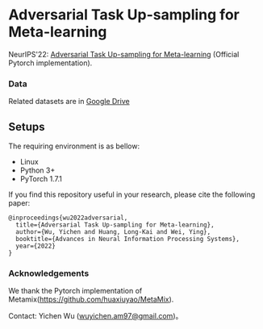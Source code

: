 # Adversarial Task Up-sampling for Meta-learning
NeurIPS'22: [Adversarial Task Up-sampling for Meta-learning](https://openreview.net/pdf?id=pFqgUJxXXz) (Official Pytorch implementation).  

### Data
Related datasets are in [Google Drive](https://drive.google.com/drive/folders/1UweivDN4WTwC-eeomQnnIhl_DC8vhLxU?usp=sharing)

## Setups
The requiring environment is as bellow:  

- Linux 
- Python 3+
- PyTorch 1.7.1

If you find this repository useful in your research, please cite the following paper:

```
@inproceedings{wu2022adversarial,
  title={Adversarial Task Up-sampling for Meta-learning},
  author={Wu, Yichen and Huang, Long-Kai and Wei, Ying},
  booktitle={Advances in Neural Information Processing Systems},
  year={2022}
}
```

### Acknowledgements
We thank the Pytorch implementation of Metamix(https://github.com/huaxiuyao/MetaMix).

Contact: Yichen Wu (wuyichen.am97@gmail.com)。
